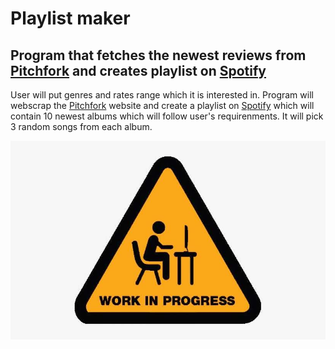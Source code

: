 # Playlist maker
## Program that fetches the newest reviews from [Pitchfork](https://pitchfork.com/) and creates playlist on [Spotify](https://open.spotify.com/)

User will put genres and rates range which it is interested in. Program will webscrap the [Pitchfork](https://pitchfork.com/albums/reviews) website and create a playlist on [Spotify](https://open.spotify.com/) which will contain 10 newest albums which will follow user's requirenments. It will pick 3 random songs from each album.

![Work in progress](img/work-in-progress.jpg)